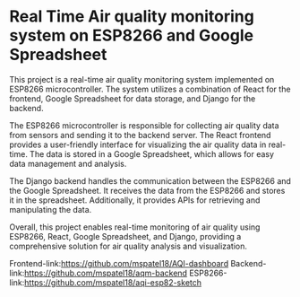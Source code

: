 # Real Time Air quality monitoring system on ESP8266 and Google Spreadsheet

This project is a real-time air quality monitoring system implemented on ESP8266 microcontroller. The system utilizes a combination of React for the frontend, Google Spreadsheet for data storage, and Django for the backend.

The ESP8266 microcontroller is responsible for collecting air quality data from sensors and sending it to the backend server. The React frontend provides a user-friendly interface for visualizing the air quality data in real-time. The data is stored in a Google Spreadsheet, which allows for easy data management and analysis.

The Django backend handles the communication between the ESP8266 and the Google Spreadsheet. It receives the data from the ESP8266 and stores it in the spreadsheet. Additionally, it provides APIs for retrieving and manipulating the data.

Overall, this project enables real-time monitoring of air quality using ESP8266, React, Google Spreadsheet, and Django, providing a comprehensive solution for air quality analysis and visualization.

Frontend-link:https://github.com/mspatel18/AQI-dashboard
Backend-link:https://github.com/mspatel18/aqm-backend
ESP8266-link:https://github.com/mspatel18/aqi-esp82-sketch
